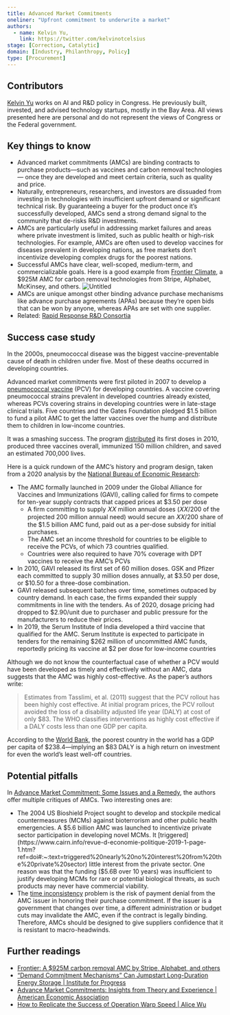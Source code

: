 ```yaml
---
title: Advanced Market Commitments
oneliner: "Upfront commitment to underwrite a market"
authors:
  - name: Kelvin Yu,
    link: https://twitter.com/kelvinotcelsius
stage: [Correction, Catalytic]
domain: [Industry, Philanthropy, Policy]
type: [Procurement]
---
```


## Contributors

[Kelvin Yu](https://www.kelv.me/) works on AI and R&D policy in Congress. He previously built, invested, and advised technology startups, mostly in the Bay Area. All views presented here are personal and do not represent the views of Congress or the Federal government.

## Key things to know

- Advanced market commitments (AMCs) are binding contracts to purchase products—such as vaccines and carbon removal technologies— once they are developed and meet certain criteria, such as quality and price.
- Naturally, entrepreneurs, researchers, and investors are dissuaded from investing in technologies with insufficient upfront demand or significant technical risk. By guaranteeing a buyer for the product once it’s successfully developed, AMCs send a strong demand signal to the community that de-risks R&D investments.
- AMCs are particularly useful in addressing market failures and areas where private investment is limited, such as public health or high-risk technologies. For example, AMCs are often used to develop vaccines for diseases prevalent in developing nations, as free markets don’t incentivize developing complex drugs for the poorest nations.
- Successful AMCs have clear, well-scoped, medium-term, and commercializable goals. Here is a good example from [Frontier Climate](https://frontierclimate.com/), a $925M AMC for carbon removal technologies from Stripe, Alphabet, McKinsey, and others.
  ![Untitled](Advanced%20Market%20Commitment%20011ce695e1e745fa806920a1e4545b77/Untitled.png)
- AMCs are unique amongst other binding advance purchase mechanisms like advance purchase agreements (APAs) because they’re open bids that can be won by anyone, whereas APAs are set with one supplier.
- Related: [Rapid Response R&D Consortia](Rapid%20Response%20R&D%20Consortia%2034ac0276c8ed46b5a671039520fb5564.md)

## Success case study

In the 2000s, pneumococcal disease was the biggest vaccine-preventable cause of death in children under five. Most of these deaths occurred in developing countries.

Advanced market commitments were first piloted in 2007 to develop a [pneumococcal vaccine](https://www.nber.org/papers/w26775) (PCV) for developing countries. A vaccine covering pneumococcal strains prevalent in developed countries already existed, whereas PCVs covering strains in developing countries were in late-stage clinical trials. Five countries and the Gates Foundation pledged $1.5 billion to fund a pilot AMC to get the latter vaccines over the hump and distribute them to children in low-income countries.

It was a smashing success. The program [distributed](https://www.nber.org/digest/apr20/price-guarantee-spurred-vaccine-development-poor-nations) its first doses in 2010, produced three vaccines overall, immunized 150 million children, and saved an estimated 700,000 lives.

Here is a quick rundown of the AMC’s history and program design, taken from a 2020 analysis by the [National Bureau of Economic Research](https://www.nber.org/system/files/working_papers/w26775/w26775.pdf):

- The AMC formally launched in 2009 under the Global Alliance for Vaccines and Immunizations (GAVI), calling called for firms to compete for ten-year supply contracts that capped prices at $3.50 per dose
  - A firm committing to supply 𝑋𝑋 million annual doses (𝑋𝑋/200 of the projected 200 million annual need) would secure an 𝑋𝑋/200 share of the $1.5 billion AMC fund, paid out as a per-dose subsidy for initial purchases.
  - The AMC set an income threshold for countries to be eligible to receive the PCVs, of which 73 countries qualified.
  - Countries were also required to have 70% coverage with DPT vaccines to receive the AMC’s PCVs
- In 2010, GAVI released its first set of 60 million doses. GSK and Pfizer each committed to supply 30 million doses annually, at $3.50 per dose, or $10.50 for a three-dose combination.
- GAVI released subsequent batches over time, sometimes outpaced by country demand. In each case, the firms expanded their supply commitments in line with the tenders. As of 2020, dosage pricing had dropped to $2.90/unit due to purchaser and public pressure for the manufacturers to reduce their prices.
- In 2019, the Serum Institute of India developed a third vaccine that qualified for the AMC. Serum Institute is expected to participate in tenders for the remaining $262 million of uncommitted AMC funds, reportedly pricing its vaccine at $2 per dose for low-income countries

Although we do not know the counterfactual case of whether a PCV would have been developed as timely and effectively without an AMC, data suggests that the AMC was highly cost-effective. As the paper’s authors write:

> Estimates from Tasslimi, et al. (2011) suggest that the PCV rollout has been highly cost effective. At initial program prices, the PCV rollout avoided the loss of a disability adjusted life year (DALY) at cost of only $83. The WHO classifies interventions as highly cost effective if a DALY costs less than one GDP per capita.

According to the [World Bank](https://data.worldbank.org/indicator/NY.GDP.PCAP.CD?most_recent_value_desc=false), the poorest country in the world has a GDP per capita of $238.4—implying an $83 DALY is a high return on investment for even the world’s least well-off countries.

## Potential pitfalls

In [Advance Market Commitment: Some Issues and a Remedy](https://www.cairn.info/revue-d-economie-politique-2019-1-page-1.htm?ref=doi), the authors offer multiple critiques of AMCs. Two interesting ones are:

- The 2004 US Bioshield Project sought to develop and stockpile medical countermeasures (MCMs) against bioterrorism and other public health emergencies. A $5.6 billion AMC was launched to incentivize private sector participation in developing novel MCMs. It [triggered](https://www.cairn.info/revue-d-economie-politique-2019-1-page-1.htm?ref=doi#:~:text=triggered%20nearly%20no%20interest%20from%20the%20private%20sector) little interest from the private sector. One reason was that the funding ($5.6B over 10 years) was insufficient to justify developing MCMs for rare or potential biological threats, as such products may never have commercial viability.
- The [time inconsistency](https://www.cairn.info/revue-d-economie-politique-2019-1-page-1.htm?ref=doi#:~:text=is%20often%20called-,Time%20Inconsistency,-%2C%20as%20first%20introduced) problem is the risk of payment denial from the AMC issuer in honoring their purchase commitment. If the issuer is a government that changes over time, a different administration or budget cuts may invalidate the AMC, even if the contract is legally binding. Therefore, AMCs should be designed to give suppliers confidence that it is resistant to macro-headwinds.

## Further readings

- [Frontier: A $925M carbon removal AMC by Stripe, Alphabet, and others](https://frontierclimate.com/)
- [“Demand Commitment Mechanisms” Can Jumpstart Long-Duration Energy Storage | Institute for Progress](https://progress.institute/demand-commitment-mechanisms-can-jumpstart-long-term-energy-storage/)
- [Advance Market Commitments: Insights from Theory and Experience | American Economic Association](https://www.aeaweb.org/articles?id=10.1257/pandp.20201017)
- [How to Replicate the Success of Operation Warp Speed | Alice Wu](https://fas.org/publication/how-to-operation-warp-speed/)
